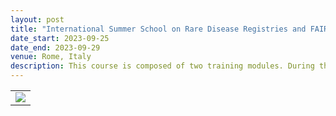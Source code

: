 ```yaml
---
layout: post
title: "International Summer School on Rare Disease Registries and FAIRification of data"
date_start: 2023-09-25
date_end: 2023-09-29
venue: Rome, Italy
description: This course is composed of two training modules. During the first module “Rare disease registries” (25-27 September) participants will learn (a) what resources are needed for the establishment/maintenance of a high-quality registry (b) the features of successful strategies to ensure (i) long-time sustainability of the registry, (ii) quality, (iii) legal and ethical issues in compliance with the EU General Data Protection Regulation and (iv) FAIR principles. During the second module “FAIRification of data” (28-29 September) participants, working together with FAIR/Data stewards, will deepen the FAIRification process.
---
```


<table border="0">
<tr>
	<td><a href="https://www.ejprarediseases.org/event/international-summer-school-on-rare-disease-registries-and-fairification-of-data-2/"><img src="../../../img/logo_2023_RDTC.jpg"></a>
	</td>
</tr>
</table>

<br>
